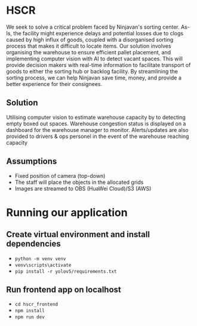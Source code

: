 # HSCR
We seek to solve a critical problem faced by Ninjavan's sorting center. As-Is, the facility might experience delays and potential losses due to clogs caused by high influx of goods, coupled with a disorganised sorting process that makes it difficult to locate items. Our solution involves organising the warehouse to ensure efficient pallet placement, and implementing computer vision with AI to detect vacant spaces. This will provide decision makers with real-time information to facilitate transport of goods to either the sorting hub or backlog facility. By streamlining the sorting process, we can help Ninjavan save time, money, and provide a better experience for their consignees.

## Solution
Utilising computer vision to estimate warehouse capacity by to detecting empty boxed out spaces. Warehouse congestion status is displayed on a dashboard for the warehouse manager to monitor. Alerts/updates are also provided to drivers & ops personel in the event of the warehouse reaching capacity

## Assumptions
- Fixed position of camera (top-down)
- The staff will place the objects in the allocated grids
- Images are streamed to OBS (HuaWei Cloud)/S3 (AWS)

# Running our application
## Create virtual environment and install dependencies
- ```python -m venv venv```
- ```venv\scripts\activate```
- ```pip install -r yolov5/requirements.txt```

## Run frontend app on localhost
- ```cd hscr_frontend```
- ```npm install```
- ```npm run dev```
